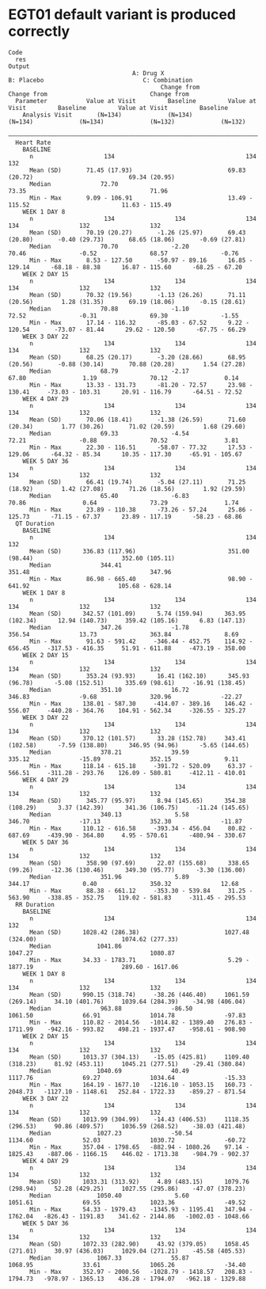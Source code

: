 # EGT01 default variant is produced correctly

    Code
      res
    Output
                                       A: Drug X                              B: Placebo                            C: Combination            
                                               Change from                             Change from                             Change from    
      Parameter           Value at Visit         Baseline         Value at Visit         Baseline         Value at Visit         Baseline     
        Analysis Visit       (N=134)             (N=134)             (N=134)             (N=134)             (N=132)             (N=132)      
      ————————————————————————————————————————————————————————————————————————————————————————————————————————————————————————————————————————
      Heart Rate                                                                                                                              
        BASELINE                                                                                                                              
          n                    134                                     134                                     132                            
          Mean (SD)       71.45 (17.93)                           69.83 (20.72)                           69.34 (20.95)                       
          Median              72.70                                   73.35                                   71.96                           
          Min - Max       9.09 - 106.91                           13.49 - 115.52                          11.63 - 115.49                      
        WEEK 1 DAY 8                                                                                                                          
          n                    134                 134                 134                 134                 132                 132        
          Mean (SD)       70.19 (20.27)       -1.26 (25.97)       69.43 (20.80)       -0.40 (29.73)       68.65 (18.06)       -0.69 (27.81)   
          Median              70.70               -2.20               70.46               -0.52               68.57               -0.76       
          Min - Max       8.53 - 127.50       -50.97 - 89.16      16.85 - 129.14      -68.18 - 88.38      16.87 - 115.60      -68.25 - 67.20  
        WEEK 2 DAY 15                                                                                                                         
          n                    134                 134                 134                 134                 132                 132        
          Mean (SD)       70.32 (19.56)       -1.13 (26.26)       71.11 (20.56)        1.28 (31.35)       69.19 (18.06)       -0.15 (28.61)   
          Median              70.88               -1.10               72.52               -0.31               69.30               -1.55       
          Min - Max       17.14 - 116.32      -85.03 - 67.52      9.22 - 120.54       -73.07 - 81.44      29.62 - 120.50      -67.75 - 66.29  
        WEEK 3 DAY 22                                                                                                                         
          n                    134                 134                 134                 134                 132                 132        
          Mean (SD)       68.25 (20.17)       -3.20 (28.66)       68.95 (20.56)       -0.88 (30.14)       70.88 (20.28)        1.54 (27.28)   
          Median              68.79               -2.17               67.80                1.19               70.12                0.14       
          Min - Max       13.33 - 131.73      -81.20 - 72.57      23.98 - 130.41     -73.03 - 103.31      20.91 - 116.79      -64.51 - 72.52  
        WEEK 4 DAY 29                                                                                                                         
          n                    134                 134                 134                 134                 132                 132        
          Mean (SD)       70.06 (18.41)       -1.38 (26.59)       71.60 (20.34)        1.77 (30.26)       71.02 (20.59)        1.68 (29.60)   
          Median              69.33               -4.54               72.21               -0.88               70.52                3.81       
          Min - Max       22.30 - 116.51      -58.07 - 77.32      17.53 - 129.06      -64.32 - 85.34      10.35 - 117.30     -65.91 - 105.67  
        WEEK 5 DAY 36                                                                                                                         
          n                    134                 134                 134                 134                 132                 132        
          Mean (SD)       66.41 (19.74)       -5.04 (27.11)       71.25 (18.92)        1.42 (27.08)       71.26 (18.56)        1.92 (29.59)   
          Median              65.40               -6.83               70.86                0.64               73.29                1.74       
          Min - Max       23.89 - 110.38      -73.26 - 57.24      25.86 - 125.73      -71.15 - 67.37      23.89 - 117.19      -58.23 - 68.86  
      QT Duration                                                                                                                             
        BASELINE                                                                                                                              
          n                    134                                     134                                     132                            
          Mean (SD)      336.83 (117.96)                          351.00 (98.44)                         352.60 (105.11)                      
          Median              344.41                                  351.48                                  347.96                          
          Min - Max       86.98 - 665.40                          98.90 - 641.92                         105.68 - 628.14                      
        WEEK 1 DAY 8                                                                                                                          
          n                    134                 134                 134                 134                 132                 132        
          Mean (SD)      342.57 (101.09)      5.74 (159.94)      363.95 (102.34)      12.94 (140.73)     359.42 (105.16)      6.83 (147.13)   
          Median              347.26              -1.78               356.54              13.73               363.84               8.69       
          Min - Max       91.63 - 591.42     -346.44 - 452.75    114.92 - 656.45     -317.53 - 416.35     51.91 - 611.88     -473.19 - 358.00 
        WEEK 2 DAY 15                                                                                                                         
          n                    134                 134                 134                 134                 132                 132        
          Mean (SD)       353.24 (93.93)      16.41 (162.10)      345.93 (96.78)      -5.08 (152.51)      335.69 (98.61)     -16.91 (138.45)  
          Median              351.10              16.72               346.83              -9.68               320.96              -22.27      
          Min - Max      138.01 - 587.30     -414.07 - 389.16    146.42 - 556.07     -440.28 - 364.76    104.91 - 562.34     -326.55 - 325.27 
        WEEK 3 DAY 22                                                                                                                         
          n                    134                 134                 134                 134                 132                 132        
          Mean (SD)      370.12 (101.57)      33.28 (152.78)     343.41 (102.58)      -7.59 (138.80)      346.95 (94.96)      -5.65 (144.65)  
          Median              378.21              39.59               335.12              -15.89              352.15               9.11       
          Min - Max      118.14 - 615.18     -391.72 - 520.09     63.37 - 566.51     -311.28 - 293.76    126.09 - 580.81     -412.11 - 410.01 
        WEEK 4 DAY 29                                                                                                                         
          n                    134                 134                 134                 134                 132                 132        
          Mean (SD)       345.77 (95.97)      8.94 (145.65)      354.38 (108.29)      3.37 (142.39)      341.36 (106.75)     -11.24 (145.65)  
          Median              340.13               5.58               346.70              -17.13              352.30              -11.87      
          Min - Max      110.12 - 616.58     -393.34 - 456.04     80.82 - 687.69     -439.90 - 364.80     4.95 - 570.61      -480.94 - 330.67 
        WEEK 5 DAY 36                                                                                                                         
          n                    134                 134                 134                 134                 132                 132        
          Mean (SD)       358.90 (97.69)      22.07 (155.68)      338.65 (99.26)     -12.36 (130.46)      349.30 (95.77)      -3.30 (136.00)  
          Median              351.96               5.89               344.17               0.40               350.32              12.68       
          Min - Max       88.38 - 661.12     -353.30 - 539.84     31.25 - 563.90     -338.85 - 352.75    119.02 - 581.83     -311.45 - 295.53 
      RR Duration                                                                                                                             
        BASELINE                                                                                                                              
          n                    134                                     134                                     132                            
          Mean (SD)      1028.42 (286.38)                        1027.48 (324.00)                        1074.62 (277.33)                     
          Median             1041.86                                 1047.27                                 1080.87                          
          Min - Max      34.33 - 1783.71                          5.29 - 1877.19                         289.60 - 1617.06                     
        WEEK 1 DAY 8                                                                                                                          
          n                    134                 134                 134                 134                 132                 132        
          Mean (SD)      990.15 (318.74)     -38.26 (446.40)     1061.59 (269.14)     34.10 (401.76)     1039.64 (284.39)    -34.98 (406.04)  
          Median              963.88              -86.50             1061.50              66.91              1014.78              -97.83      
          Min - Max      110.82 - 2014.56   -1014.82 - 1389.40   276.83 - 1711.99    -942.16 - 993.82    498.21 - 1937.47    -958.61 - 908.90 
        WEEK 2 DAY 15                                                                                                                         
          n                    134                 134                 134                 134                 132                 132        
          Mean (SD)      1013.37 (304.13)    -15.05 (425.81)     1109.40 (318.23)     81.92 (453.11)     1045.21 (277.51)    -29.41 (380.84)  
          Median             1040.69              40.49              1117.76              69.27              1034.64              -15.33      
          Min - Max      164.19 - 1677.10   -1216.10 - 1053.15   160.73 - 2048.73   -1127.10 - 1148.61   252.84 - 1722.33    -859.27 - 871.54 
        WEEK 3 DAY 22                                                                                                                         
          n                    134                 134                 134                 134                 132                 132        
          Mean (SD)      1013.99 (304.99)    -14.43 (406.53)     1118.35 (296.53)     90.86 (409.57)     1036.59 (268.52)    -38.03 (421.48)  
          Median             1027.23              -50.54             1134.60              52.03              1030.72              -60.72      
          Min - Max      357.04 - 1798.65   -882.94 - 1080.26    97.14 - 1825.43    -887.06 - 1166.15    446.02 - 1713.38    -984.79 - 902.37 
        WEEK 4 DAY 29                                                                                                                         
          n                    134                 134                 134                 134                 132                 132        
          Mean (SD)      1033.31 (313.92)     4.89 (483.15)      1079.76 (298.94)     52.28 (429.25)     1027.55 (295.86)    -47.07 (378.23)  
          Median             1050.40               5.60              1051.61              69.55              1023.36              -49.52      
          Min - Max      54.33 - 1979.43    -1345.93 - 1195.41   347.94 - 1762.04   -826.43 - 1191.83    341.62 - 2144.86   -1002.03 - 1048.66
        WEEK 5 DAY 36                                                                                                                         
          n                    134                 134                 134                 134                 132                 132        
          Mean (SD)      1072.33 (282.90)     43.92 (379.05)     1058.45 (271.01)     30.97 (436.03)     1029.04 (271.21)    -45.58 (405.53)  
          Median             1067.33              55.87              1068.95              33.61              1065.26              -34.40      
          Min - Max      352.97 - 2000.56   -1028.79 - 1418.57   208.83 - 1794.73   -978.97 - 1365.13    436.28 - 1794.07   -962.18 - 1329.88 


